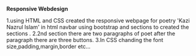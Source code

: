 **Responsive Webdesign**

1.using HTML and CSS created the responsive webpage for poetry 'Kazi Nazrul Islam' in html  navbar using bootstrap
and sections to created the sections .
2.2nd section there are two paragraphs of poet after the paragraph there are three buttons.
3.In CSS chanding the font size,padding,margin,border etc...
